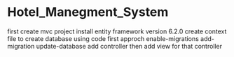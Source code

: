 # Hotel_Manegment_System
first create mvc project 
install entity framework version 6.2.0
create context file to create database using code first approch
enable-migrations
add-migration
update-database
add controller then add view for that controller
